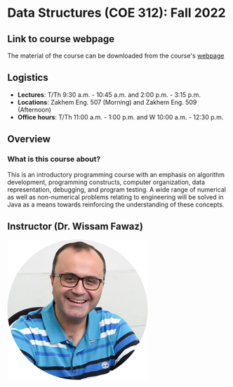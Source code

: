 # Data Structures (COE 312): Fall 2022

## Link to course webpage

The material of the course can be downloaded from the course's [webpage](https://wissamfawaz.github.io/lau-coe211-computer-programming/)

## Logistics

- **Lectures**: T/Th 9:30 a.m. - 10:45 a.m. and 2:00 p.m. - 3:15 p.m.
- **Locations**: Zakhem Eng. 507 (Morning) and Zakhem Eng. 509 (Afternoon)
- **Office hours**: T/Th 11:00 a.m. - 1:00 p.m. and W 10:00 a.m. - 12:30 p.m.

## Overview

### What is this course about?

This is an introductory programming course with an emphasis on algorithm development, programming constructs, computer organization, data representation, debugging, and program testing. A wide range of numerical as well as non-numerical problems relating to engineering will be solved in Java as a means towards reinforcing the understanding of these concepts.

## Instructor (Dr. Wissam Fawaz)

[![Instructor Photo](img/wissam-fawaz.png)](https://wissamfawaz.com/)
